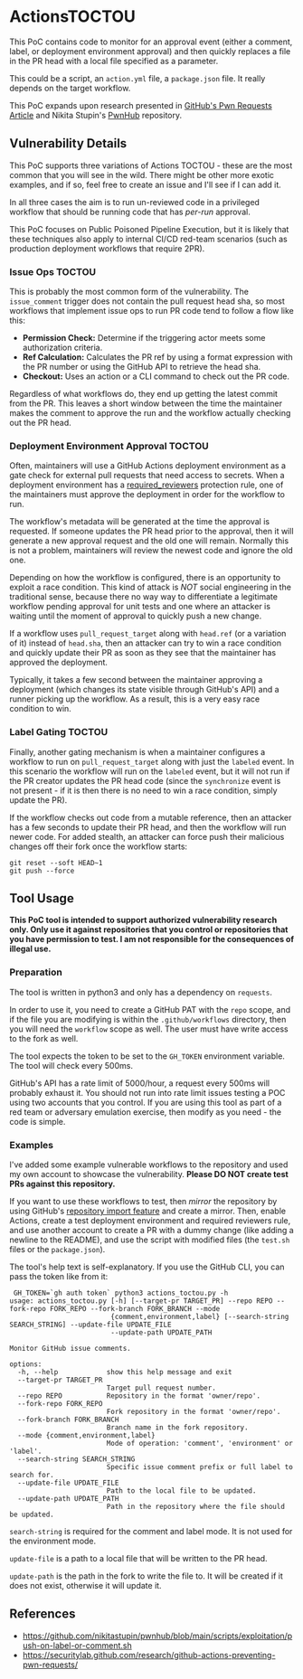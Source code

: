 # ActionsTOCTOU

This PoC contains code to monitor for an approval event (either a comment, label, or deployment environment approval) and then quickly replaces a file in the PR head with a local file specified as a parameter.

This could be a script, an `action.yml` file, a `package.json` file. It really depends on the target workflow.

This PoC expands upon research presented in [GitHub's Pwn Requests Article](https://securitylab.github.com/research/github-actions-preventing-pwn-requests/) and Nikita Stupin's [PwnHub](https://github.com/nikitastupin/pwnhub) repository.

## Vulnerability Details

This PoC supports three variations of Actions TOCTOU - these are the most common that you will see in the wild. There might be other more exotic examples, and if so, feel free to create an issue and I'll see if I can add it.

In all three cases the aim is to run un-reviewed code in a privileged workflow that should be running code that has _per-run_ approval.

This PoC focuses on Public Poisoned Pipeline Execution, but it is likely that these techniques also apply to internal CI/CD red-team scenarios (such as production deployment workflows that require 2PR).

### Issue Ops TOCTOU

This is probably the most common form of the vulnerability. The `issue_comment` trigger does not contain the pull request head sha, so most workflows that implement issue ops to run PR code tend to follow a flow like this:

* **Permission Check:** Determine if the triggering actor meets some authorization criteria.
* **Ref Calculation:** Calculates the PR ref by using a format expression with the PR number or using the GitHub API to retrieve the head sha.
* **Checkout:** Uses an action or a CLI command to check out the PR code.

Regardless of what workflows do, they end up getting the latest commit from the PR. This leaves a short window between the time the maintainer makes the comment to approve the run and the workflow actually checking out the PR head.


### Deployment Environment Approval TOCTOU

Often, maintainers will use a GitHub Actions deployment environment as a gate check for external pull requests that need access to secrets. When a deployment
environment has a [required_reviewers](https://docs.github.com/en/actions/deployment/targeting-different-environments/using-environments-for-deployment#required-reviewers) protection rule, one of the maintainers must approve the deployment in order for the workflow to run.

The workflow's metadata will be generated at the time the approval is requested. If someone updates the PR head prior to the approval, then it will generate a new approval request and the old one will remain. Normally this is not a problem, maintainers will review the newest code and ignore the old one.

Depending on how the workflow is configured, there is an opportunity to exploit a race condition. This kind of attack is *NOT* social engineering in the traditional sense, because there no way way to differentiate a legitimate workflow pending approval for unit tests and one where an attacker is waiting until the moment of approval to quickly push a new change.

If a workflow uses `pull_request_target` along with `head.ref` (or a variation of it) instead of `head.sha`, then an attacker can try to win a race condition and quickly update their PR as soon as they see that the maintainer has approved the deployment.

Typically, it takes a few second between the maintainer approving a deployment (which changes its state visible through GitHub's API) and a runner picking up the workflow. As a result, this is a very easy race condition to win.

### Label Gating TOCTOU

Finally, another gating mechanism is when a maintainer configures a workflow to
run on `pull_request_target` along with just the `labeled` event. In this scenario the workflow will run on the `labeled` event, but it will not run
if the PR creator updates the PR head code (since the `synchronize` event is not present - if it is then there is no need to win a race condition, simply update the PR).

If the workflow checks out code from a mutable reference, then an attacker has a few seconds to update their PR head, and then the workflow will run newer code. For added stealth, an attacker can force push their malicious changes off their fork once the workflow starts:

```
git reset --soft HEAD~1
git push --force
```


## Tool Usage

**This PoC tool is intended to support authorized vulnerability research only. Only use it against repositories that you control or repositories that you have permission to test. I am not responsible for the consequences of illegal use.**


### Preparation

The tool is written in python3 and only has a dependency on `requests`.

In order to use it, you need to create a GitHub PAT with the `repo` scope, and if the file you are modifying is within the `.github/workflows` directory, then you will need the `workflow` scope as well. The user must have write access to the fork as well.

The tool expects the token to be set to the `GH_TOKEN` environment variable. The tool will check every 500ms.

GitHub's API has a rate limit of 5000/hour, a request every 500ms will probably exhaust it. You should not run into rate limit issues testing a POC using two accounts that you control. If you are using this tool as part of a red team or adversary emulation exercise, then modify as you need - the code is simple.

### Examples

I've added some example vulnerable workflows to the repository and used my own account to showcase the vulnerability. **Please DO NOT create test PRs against this repository.** 

If you want to use these workflows to test, then _mirror_ the repository by using GitHub's [repository import feature](https://github.com/new/import) and create a mirror. Then, enable Actions, create a test deployment environment and required reviewers rule, and use another account to create a PR with a dummy change (like adding a newline to the README), and use the script with modified files (the `test.sh` files or the `package.json`).

The tool's help text is self-explanatory. If you use the GitHub CLI, you can pass the token like from it:

```
 GH_TOKEN=`gh auth token` python3 actions_toctou.py -h
usage: actions_toctou.py [-h] [--target-pr TARGET_PR] --repo REPO --fork-repo FORK_REPO --fork-branch FORK_BRANCH --mode
                         {comment,environment,label} [--search-string SEARCH_STRING] --update-file UPDATE_FILE
                         --update-path UPDATE_PATH

Monitor GitHub issue comments.

options:
  -h, --help            show this help message and exit
  --target-pr TARGET_PR
                        Target pull request number.
  --repo REPO           Repository in the format 'owner/repo'.
  --fork-repo FORK_REPO
                        Fork repository in the format 'owner/repo'.
  --fork-branch FORK_BRANCH
                        Branch name in the fork repository.
  --mode {comment,environment,label}
                        Mode of operation: 'comment', 'environment' or 'label'.
  --search-string SEARCH_STRING
                        Specific issue comment prefix or full label to search for.
  --update-file UPDATE_FILE
                        Path to the local file to be updated.
  --update-path UPDATE_PATH
                        Path in the repository where the file should be updated.
```

`search-string` is required for the comment and label mode. It is not used for the environment mode.

`update-file` is a path to a local file that will be written to the PR head.

`update-path` is the path in the fork to write the file to. It will be created if it does not exist, otherwise
it will update it.


## References

* https://github.com/nikitastupin/pwnhub/blob/main/scripts/exploitation/push-on-label-or-comment.sh
* https://securitylab.github.com/research/github-actions-preventing-pwn-requests/
